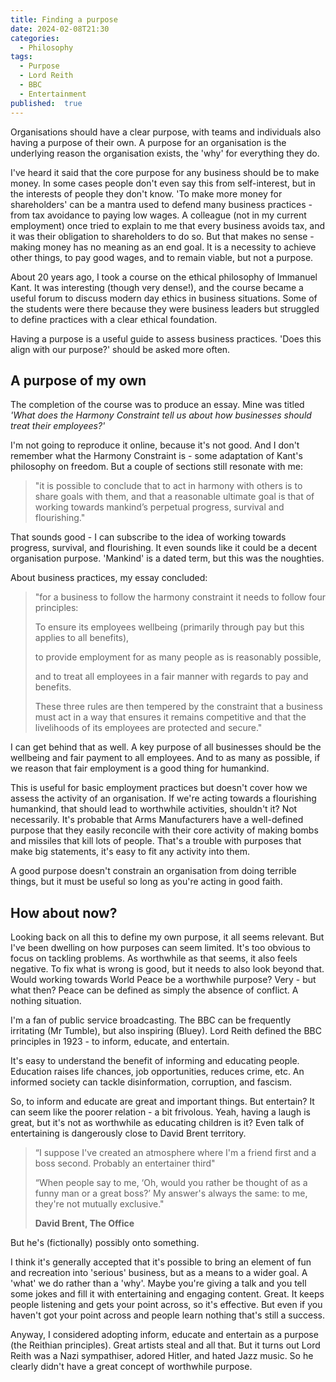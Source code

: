 ```yaml
---
title: Finding a purpose
date: 2024-02-08T21:30
categories:
  - Philosophy
tags:
  - Purpose
  - Lord Reith
  - BBC
  - Entertainment
published:  true
---
```


Organisations should have a clear purpose, with teams and individuals also having a purpose of their own. A purpose for an organisation is the underlying reason the organisation exists, the 'why' for everything they do.

I've heard it said that the core purpose for any business should be to make money. In some cases people don't even say this from self-interest, but in the interests of people they don't know. 'To make more money for shareholders' can be a mantra used to defend many business practices - from tax avoidance to paying low wages. A colleague (not in my current employment) once tried to explain to me that every business avoids tax, and it was their obligation to shareholders to do so. But that makes no sense - making money has no meaning as an end goal. It is a necessity to achieve other things, to pay good wages, and to remain viable, but not a purpose.

About 20 years ago, I took a course on the ethical philosophy of Immanuel Kant. It was interesting (though very dense!), and the course became a useful forum to discuss modern day ethics in business situations. Some of the students were there because they were business leaders but struggled to define practices with a clear ethical foundation. 

Having a purpose is a useful guide to assess business practices. 'Does this align with our purpose?' should be asked more often.

## A purpose of my own

The completion of the course was to produce an essay. Mine was titled *'What does the Harmony Constraint tell us about how businesses should treat their employees?'*

I'm not going to reproduce it online, because it's not good. And I don't remember what the Harmony Constraint is - some adaptation of Kant's philosophy on freedom. But a couple of sections still resonate with me:

> "it is possible to conclude that to act in harmony with others is to share goals with them, and that a reasonable ultimate goal is that of working towards mankind’s perpetual progress, survival and flourishing."

That sounds good - I can subscribe to the idea of working towards progress, survival, and flourishing. It even sounds like it could be a decent organisation purpose. 'Mankind' is a dated term, but this was the noughties.

About business practices, my essay concluded:

> "for a business to follow the harmony constraint it needs to follow four principles:
>
> To ensure its employees wellbeing (primarily through pay but this applies to all benefits),
>
> to provide employment for as many people as is reasonably possible,
>
> and to treat all employees in a fair manner with regards to pay and benefits.
>
> These three rules are then tempered by the constraint that a business must act in a way that ensures it remains competitive and that the livelihoods of its employees are protected and secure."

I can get behind that as well. A key purpose of all businesses should be the wellbeing and fair payment to all employees. And to as many as possible, if we reason that fair employment is a good thing for humankind.

This is useful for basic employment practices but doesn't cover how we assess the activity of an organisation. If we're acting towards a flourishing humankind, that should lead to worthwhile activities, shouldn't it? Not necessarily. It's probable that Arms Manufacturers have a well-defined purpose that they easily reconcile with their core activity of making bombs and missiles that kill lots of people. That's a trouble with purposes that make big statements, it's easy to fit any activity into them.

A good purpose doesn't constrain an organisation from doing terrible things, but it must be useful so long as you're acting in good faith.

## How about now?

Looking back on all this to define my own purpose, it all seems relevant. But I've been dwelling on how purposes can seem limited. It's too obvious to focus on tackling problems. As worthwhile as that seems, it also feels negative. To fix what is wrong is good, but it needs to also look beyond that. Would working towards World Peace be a worthwhile purpose? Very - but what then? Peace can be defined as simply the absence of conflict. A nothing situation.

I'm a fan of public service broadcasting. The BBC can be frequently irritating (Mr Tumble), but also inspiring (Bluey). Lord Reith defined the BBC principles in 1923 - to inform, educate, and entertain.

It's easy to understand the benefit of informing and educating people. Education raises life chances, job opportunities, reduces crime, etc. An informed society can tackle disinformation, corruption, and fascism.

So, to inform and educate are great and important things. But entertain? It can seem like the poorer relation - a bit frivolous. Yeah, having a laugh is great, but it's not as worthwhile as educating children is it? Even talk of entertaining is dangerously close to David Brent territory.

> “I suppose I've created an atmosphere where I'm a friend first and a boss second. Probably an entertainer third"
> 
> “When people say to me, ‘Oh, would you rather be thought of as a funny man or a great boss?’ My answer's always the same: to me, they're not mutually exclusive."
> 
> **David Brent, The Office**

But he's (fictionally) possibly onto something.

I think it's generally accepted that it's possible to bring an element of fun and recreation into 'serious' business, but as a means to a wider goal. A 'what' we do rather than a 'why'. Maybe you're giving a talk and you tell some jokes and fill it with entertaining and engaging content. Great. It keeps people listening and gets your point across, so it's effective. But even if you haven't got your point across and people learn nothing that's still a success.

Anyway, I considered adopting inform, educate and entertain as a purpose (the Reithian principles). Great artists steal and all that. But it turns out Lord Reith was a Nazi sympathiser, adored Hitler, and hated Jazz music. So he clearly didn't have a great concept of worthwhile purpose.
